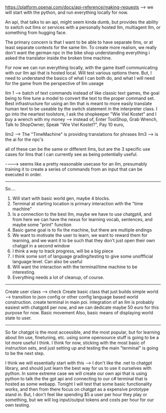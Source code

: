 https://platform.openai.com/docs/api-reference/making-requests --> we will start with the python,
and run everything locally for now. 

An api, that talks to an api, might seem kinda dumb, but provides the ability to switch out llms or services with a personally hosted llm, multiagent llm, or something from hugging face. 

The primary concern is that I want to be able to have separate llms, or at least separate contexts for the same llm. To create more realism, we really don't want the german npc in the bike shop understanding everything i asked the translator inside the broken time machine. 

For now we can run everything locally, with the game itself communicating with our llm api that is hosted local. Will test various options there. But, I need to understand the basics of what I can both do, and what I will need for the game from the perspective of llm useage




llm 1 --> batch of text commands instead of like classic text games, the goal being to fine tune a model to convert the text to the proper command set. 
Best infrastructure for using an llm that is meant to more easily translate human text to be useable by the switch statement in the interpreter class. I go into the neartest toolstore, I ask the shopkeeper "Wie Viel Kostet" and I buy a wrench with my money --> instead of, Enter ToolShop, Grab Wrench, Talk to ShopOwner, Speak "Wie Viel Kostet?", Pay 10 euro,

llm2 --> The "TimeMachine" is providing translations for phrases
llm3 --> is the ai for the npc's

all of these can be the same or different llms, but are the 3 specific use cases for llms that I can currently see as being potentially useful. 

----> seems like a pretty reasonable usecase for an llm, presumably training it to create a series of commands from an input that can be executed in order. 


--------

So....


1. Will start with basic world gen, maybe 4 blocks.
2. Terminal at starting location is primary interaction with the "time machine"
3. Is a connection to the best llm, maybe we have to use chatgpt4, and from here we can have the nexus for learning vocab, sentences, and maybe some "print" function
4. Basic game goal is to fix the machine, but there are multiple endings
5. We want to motivate the user to learn, we want to reward them for learning, and we want it to be such that they don't just open their own chatgpt in a second window
6. I think a way to track progress, will be a big piece
7. I think some sort of language grading/testing to give some unoffficial language level. Can also be useful
8. Will want the interaction with the terminal/time machine to be interesting. 
9. Everything needs a lot of cleanup, of course. 


-----

Create user class --> check
Create basic class that just builds simple world --> transition to json config or other config language based world construction. 
create terminal in main poi. 
Integration of an llm is probably easiest with chatgpt4 per now, and we can dedicate maybe 50 euro for this purpose for now. 
Basic movement
Also, basic means of displaying world state to user.

--------

So far chatgpt is the most accessible, and the most popular, but for learning about llm use, finetuning, etc.
using some opensource stuff is going to be a lot more useful I think. I think for now, sticking with the most basic of instruction sets, and just setting up and testing the main "terminal" is going to be the next step. 

I think we will essentially start with this --> I don't like the .net to chatgpt library, and should just learn the best way for us to use it ourselves with python. In some extreme case we will create our own api that is using python to talk the the gpt api and connecting to our c# terminal that is hosted as some webapp. Tonight I will test that some basic functionality works, and then from there focus on chatgpt as a expensive prototype stand in. But, I don't feel like spending $5 a user per hour they play or something, but we will log input/output tokens and costs per hour for our own testing. 